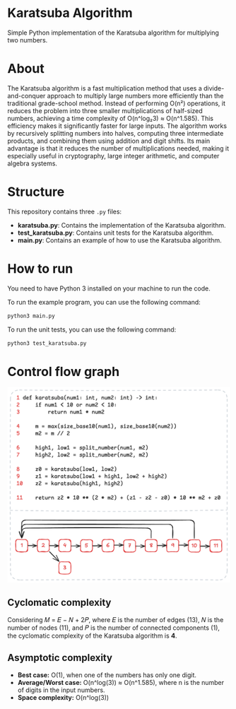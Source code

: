 # Karatsuba Algorithm

Simple Python implementation of the Karatsuba algorithm for multiplying two numbers.

# About

The Karatsuba algorithm is a fast multiplication method that uses a divide-and-conquer approach to multiply large numbers more efficiently than the traditional grade-school method. Instead of performing O(n²) operations, it reduces the problem into three smaller multiplications of half-sized numbers, achieving a time complexity of O(n^log₂3) ≈ O(n^1.585). This efficiency makes it significantly faster for large inputs. The algorithm works by recursively splitting numbers into halves, computing three intermediate products, and combining them using addition and digit shifts. Its main advantage is that it reduces the number of multiplications needed, making it especially useful in cryptography, large integer arithmetic, and computer algebra systems.

# Structure

This repository contains three `.py` files:

- **karatsuba.py**: Contains the implementation of the Karatsuba algorithm.
- **test_karatsuba.py**: Contains unit tests for the Karatsuba algorithm.
- **main.py**: Contains an example of how to use the Karatsuba algorithm.

# How to run

You need to have Python 3 installed on your machine to run the code.

To run the example program, you can use the following command:

```bash
python3 main.py
```

To run the unit tests, you can use the following command:

```bash
python3 test_karatsuba.py
```

# Control flow graph

![](misc/cyclomatic-complexity.png)

## Cyclomatic complexity

Considering 𝑀 = 𝐸 − 𝑁 + 2𝑃, where 𝐸 is the number of edges (13), 𝑁 is the number of nodes (11), and 𝑃 is the number of connected components (1), the cyclomatic complexity of the Karatsuba algorithm is **4**.

## Asymptotic complexity

- **Best case:** O(1), when one of the numbers has only one digit.
- **Average/Worst case:** O(n^log(3)) ≈ O(n^1.585), where n is the number of digits in the input numbers.
- **Space complexity:** O(n^log(3))